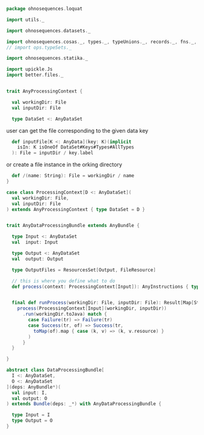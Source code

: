 
```scala
package ohnosequences.loquat

import utils._

import ohnosequences.datasets._

import ohnosequences.cosas._, types._, typeUnions._, records._, fns._, klists._
// import ops.typeSets._

import ohnosequences.statika._

import upickle.Js
import better.files._


trait AnyProcessingContext {

  val workingDir: File
  val inputDir: File

  type DataSet <: AnyDataSet
```

user can get the file corresponding to the given data key

```scala
  def inputFile[K <: AnyData](key: K)(implicit
    isIn: K isOneOf DataSet#Keys#Types#AllTypes
  ): File = inputDir / key.label
```

or create a file instance in the orking directory

```scala
  def /(name: String): File = workingDir / name
}

case class ProcessingContext[D <: AnyDataSet](
  val workingDir: File,
  val inputDir: File
) extends AnyProcessingContext { type DataSet = D }


trait AnyDataProcessingBundle extends AnyBundle {

  type Input <: AnyDataSet
  val  input: Input

  type Output <: AnyDataSet
  val  output: Output

  type OutputFiles = ResourcesSet[Output, FileResource]

  // this is where you define what to do
  def process(context: ProcessingContext[Input]): AnyInstructions { type Out <: OutputFiles }


  final def runProcess(workingDir: File, inputDir: File): Result[Map[String, File]] = {
    process(ProcessingContext[Input](workingDir, inputDir))
      .run(workingDir.toJava) match {
        case Failure(tr) => Failure(tr)
        case Success(tr, of) => Success(tr, 
          toMap(of).map { case (k, v) => (k, v.resource) }
        )
      }
  }

}

abstract class DataProcessingBundle[
  I <: AnyDataSet,
  O <: AnyDataSet
](deps: AnyBundle*)(
  val input: I,
  val output: O
) extends Bundle(deps: _*) with AnyDataProcessingBundle {

  type Input = I
  type Output = O
}

```




[test/scala/ohnosequences/loquat/test/dataProcessing.scala]: ../../../../test/scala/ohnosequences/loquat/test/dataProcessing.scala.md
[test/scala/ohnosequences/loquat/test/md5.scala]: ../../../../test/scala/ohnosequences/loquat/test/md5.scala.md
[test/scala/ohnosequences/loquat/test/dataMappings.scala]: ../../../../test/scala/ohnosequences/loquat/test/dataMappings.scala.md
[test/scala/ohnosequences/loquat/test/data.scala]: ../../../../test/scala/ohnosequences/loquat/test/data.scala.md
[test/scala/ohnosequences/loquat/test/config.scala]: ../../../../test/scala/ohnosequences/loquat/test/config.scala.md
[main/scala/ohnosequences/loquat/dataProcessing.scala]: dataProcessing.scala.md
[main/scala/ohnosequences/loquat/terminator.scala]: terminator.scala.md
[main/scala/ohnosequences/loquat/configs/user.scala]: configs/user.scala.md
[main/scala/ohnosequences/loquat/configs/resources.scala]: configs/resources.scala.md
[main/scala/ohnosequences/loquat/configs/general.scala]: configs/general.scala.md
[main/scala/ohnosequences/loquat/configs/autoscaling.scala]: configs/autoscaling.scala.md
[main/scala/ohnosequences/loquat/configs/termination.scala]: configs/termination.scala.md
[main/scala/ohnosequences/loquat/configs/loquat.scala]: configs/loquat.scala.md
[main/scala/ohnosequences/loquat/loquats.scala]: loquats.scala.md
[main/scala/ohnosequences/loquat/utils.scala]: utils.scala.md
[main/scala/ohnosequences/loquat/dataMappings.scala]: dataMappings.scala.md
[main/scala/ohnosequences/loquat/worker.scala]: worker.scala.md
[main/scala/ohnosequences/loquat/logger.scala]: logger.scala.md
[main/scala/ohnosequences/loquat/manager.scala]: manager.scala.md